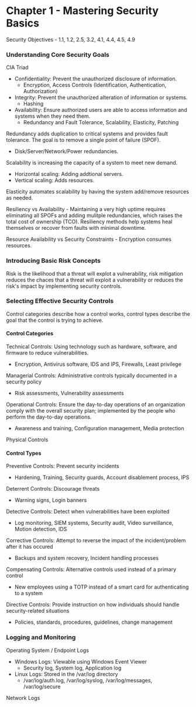 # Chapter 1 - Mastering Security Basics 

Security Objectives - 1.1, 1.2, 2.5, 3.2, 4.1, 4.4, 4.5, 4.9

### Understanding Core Security Goals

CIA Triad
- Confidentiality: Prevent the unauthorized disclosure of information.
  - Encryption, Access Controls (Identification, Authentication, Authorization)
- Integrity: Prevent the unauthorized alteration of information or systems.
  - Hashing
- Availability: Ensure authorized users are able to access information and systems when they need them.
  - Redundancy and Fault Tolerance, Scalability, Elasticity, Patching
 
Redundancy adds duplication to critical systems and provides fault tolerance. The goal is to remove a single point of failure (SPOF). 
  - Disk/Server/Network/Power redundancies.

Scalability is increasing the capacity of a system to meet new demand.
  - Horizontal scaling: Adding addtional servers.
  - Vertical scaling: Adds resources.

Elasticity automates scalability by having the system add/remove resources as needed.

Resiliency vs Availability - Maintaining a very high uptime requires eliminating all SPOFs and adding mulitple redundancies, which raises the total cost of ownership (TCO). Resiliency methods help systems heal themselves or recover from faults with minimal downtime. 

Resource Availability vs Security Constraints - Encryption consumes resources. 

### Introducing Basic Risk Concepts

Risk is the likelihood that a threat will explot a vulnerability, risk mitigation reduces the chaces that a threat will exploit a vulnerability or reduces the risk's impact by implementing security controls. 

### Selecting Effective Security Controls 

Control categories describe how a control works, control types describe the goal that the control is trying to achieve. 

#### Control Categories

Technical Controls: Using technology such as hardware, software, and firmware to reduce vulnerabilities.
  - Encryption, Antivirus software, IDS and IPS, Firewalls, Least privilege

Managerial Controls: Administrative controls typically documented in a security policy
  - Risk assessments, Vulnerability assessments

Operational Controls: Ensure the day-to-day operations of an organization comply with the overall security plan; implemented by the people who perform the day-to-day operations. 
  - Awareness and training, Configuration management, Media protection

Physical Controls 

#### Control Types 

Preventive Controls: Prevent security incidents
- Hardening, Training, Security guards, Account disablement process, IPS

Deterrent Controls: Discourage threats
- Warning signs, Login banners

Detective Controls: Detect when vulnerabilities have been exploited
- Log monitoring, SIEM systems, Security audit, Video surveillance, Motion detection, IDS

Corrective Controls: Attempt to reverse the impact of the incident/problem after it has occured
- Backups and system recovery, Incident handling processes

Compensating Controls: Alternative controls used instead of a primary control
- New employees using a TOTP instead of a smart card for authenticating to a system

Directive Controls: Provide instruction on how individuals should handle security-related situations
- Policies, standards, procedures, guidelines, change management

### Logging and Monitoring

Operating System / Endpoint Logs
- Windows Logs: Viewable using Windows Event Viewer
  - Security log, System log, Application log
- Linux Logs: Stored in the /var/log directory
  - /var/log/auth.log, /var/log/syslog, /var/log/messages, /var/log/secure 

Network Logs





